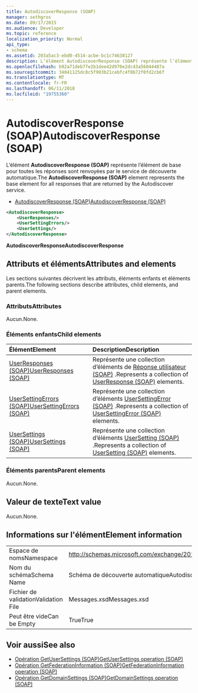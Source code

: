 ```yaml
---
title: AutodiscoverResponse (SOAP)
manager: sethgros
ms.date: 09/17/2015
ms.audience: Developer
ms.topic: reference
localization_priority: Normal
api_type:
- schema
ms.assetid: 203a5ac3-ebd0-4514-acbe-bc1c74638127
description: L’élément AutodiscoverResponse (SOAP) représente l’élément de base pour toutes les réponses sont renvoyées par le service de découverte automatique.
ms.openlocfilehash: b92a71deb77e2b1dee42d970e2dc43a56044487a
ms.sourcegitcommit: 34041125dc8c5f993b21cebfc4f8b72f0fd2cb6f
ms.translationtype: MT
ms.contentlocale: fr-FR
ms.lasthandoff: 06/11/2018
ms.locfileid: "19755360"
---
```

# <a name="autodiscoverresponse-soap"></a><span data-ttu-id="5df2c-103">AutodiscoverResponse (SOAP)</span><span class="sxs-lookup"><span data-stu-id="5df2c-103">AutodiscoverResponse (SOAP)</span></span>

<span data-ttu-id="5df2c-104">L’élément **AutodiscoverResponse (SOAP)** représente l’élément de base pour toutes les réponses sont renvoyées par le service de découverte automatique.</span><span class="sxs-lookup"><span data-stu-id="5df2c-104">The **AutodiscoverResponse (SOAP)** element represents the base element for all responses that are returned by the Autodiscover service.</span></span> 
  
- [<span data-ttu-id="5df2c-105">AutodiscoverResponse (SOAP)</span><span class="sxs-lookup"><span data-stu-id="5df2c-105">AutodiscoverResponse (SOAP)</span></span>](autodiscoverresponse-soap.md)
  
```XML
<AutodiscoverResponse>
    <UserResponses/>
    <UserSettingErrors/>
    <UserSettings/>
</AutodiscoverResponse>

```

 <span data-ttu-id="5df2c-106">**AutodiscoverResponse**</span><span class="sxs-lookup"><span data-stu-id="5df2c-106">**AutodiscoverResponse**</span></span>
## <a name="attributes-and-elements"></a><span data-ttu-id="5df2c-107">Attributs et éléments</span><span class="sxs-lookup"><span data-stu-id="5df2c-107">Attributes and elements</span></span>

<span data-ttu-id="5df2c-108">Les sections suivantes décrivent les attributs, éléments enfants et éléments parents.</span><span class="sxs-lookup"><span data-stu-id="5df2c-108">The following sections describe attributes, child elements, and parent elements.</span></span>
  
### <a name="attributes"></a><span data-ttu-id="5df2c-109">Attributs</span><span class="sxs-lookup"><span data-stu-id="5df2c-109">Attributes</span></span>

<span data-ttu-id="5df2c-110">Aucun.</span><span class="sxs-lookup"><span data-stu-id="5df2c-110">None.</span></span>
  
### <a name="child-elements"></a><span data-ttu-id="5df2c-111">Éléments enfants</span><span class="sxs-lookup"><span data-stu-id="5df2c-111">Child elements</span></span>

|<span data-ttu-id="5df2c-112">**Élément**</span><span class="sxs-lookup"><span data-stu-id="5df2c-112">**Element**</span></span>|<span data-ttu-id="5df2c-113">**Description**</span><span class="sxs-lookup"><span data-stu-id="5df2c-113">**Description**</span></span>|
|:-----|:-----|
|[<span data-ttu-id="5df2c-114">UserResponses (SOAP)</span><span class="sxs-lookup"><span data-stu-id="5df2c-114">UserResponses (SOAP)</span></span>](userresponses-soap.md) <br/> |<span data-ttu-id="5df2c-115">Représente une collection d’éléments de [Réponse utilisateur (SOAP)](userresponse-soap.md) .</span><span class="sxs-lookup"><span data-stu-id="5df2c-115">Represents a collection of [UserResponse (SOAP)](userresponse-soap.md) elements.</span></span>  <br/> |
|[<span data-ttu-id="5df2c-116">UserSettingErrors (SOAP)</span><span class="sxs-lookup"><span data-stu-id="5df2c-116">UserSettingErrors (SOAP)</span></span>](usersettingerrors-soap.md) <br/> |<span data-ttu-id="5df2c-117">Représente une collection d’éléments [UserSettingError (SOAP)](usersettingerror-soap.md) .</span><span class="sxs-lookup"><span data-stu-id="5df2c-117">Represents a collection of [UserSettingError (SOAP)](usersettingerror-soap.md) elements.</span></span>  <br/> |
|[<span data-ttu-id="5df2c-118">UserSettings (SOAP)</span><span class="sxs-lookup"><span data-stu-id="5df2c-118">UserSettings (SOAP)</span></span>](usersettings-soap.md) <br/> |<span data-ttu-id="5df2c-119">Représente une collection d’éléments [UserSetting (SOAP)](usersetting-soap.md) .</span><span class="sxs-lookup"><span data-stu-id="5df2c-119">Represents a collection of [UserSetting (SOAP)](usersetting-soap.md) elements.</span></span>  <br/> |
   
### <a name="parent-elements"></a><span data-ttu-id="5df2c-120">Éléments parents</span><span class="sxs-lookup"><span data-stu-id="5df2c-120">Parent elements</span></span>

<span data-ttu-id="5df2c-121">Aucun.</span><span class="sxs-lookup"><span data-stu-id="5df2c-121">None.</span></span>
  
## <a name="text-value"></a><span data-ttu-id="5df2c-122">Valeur de texte</span><span class="sxs-lookup"><span data-stu-id="5df2c-122">Text value</span></span>

<span data-ttu-id="5df2c-123">Aucun.</span><span class="sxs-lookup"><span data-stu-id="5df2c-123">None.</span></span>
  
## <a name="element-information"></a><span data-ttu-id="5df2c-124">Informations sur l'élément</span><span class="sxs-lookup"><span data-stu-id="5df2c-124">Element information</span></span>

|||
|:-----|:-----|
|<span data-ttu-id="5df2c-125">Espace de noms</span><span class="sxs-lookup"><span data-stu-id="5df2c-125">Namespace</span></span>  <br/> |http://schemas.microsoft.com/exchange/2010/Autodiscover  <br/> |
|<span data-ttu-id="5df2c-126">Nom du schéma</span><span class="sxs-lookup"><span data-stu-id="5df2c-126">Schema Name</span></span>  <br/> |<span data-ttu-id="5df2c-127">Schéma de découverte automatique</span><span class="sxs-lookup"><span data-stu-id="5df2c-127">Autodiscover schema</span></span>  <br/> |
|<span data-ttu-id="5df2c-128">Fichier de validation</span><span class="sxs-lookup"><span data-stu-id="5df2c-128">Validation File</span></span>  <br/> |<span data-ttu-id="5df2c-129">Messages.xsd</span><span class="sxs-lookup"><span data-stu-id="5df2c-129">Messages.xsd</span></span>  <br/> |
|<span data-ttu-id="5df2c-130">Peut être vide</span><span class="sxs-lookup"><span data-stu-id="5df2c-130">Can be Empty</span></span>  <br/> |<span data-ttu-id="5df2c-131">True</span><span class="sxs-lookup"><span data-stu-id="5df2c-131">True</span></span>  <br/> |
   
## <a name="see-also"></a><span data-ttu-id="5df2c-132">Voir aussi</span><span class="sxs-lookup"><span data-stu-id="5df2c-132">See also</span></span>

- [<span data-ttu-id="5df2c-133">Opération GetUserSettings (SOAP)</span><span class="sxs-lookup"><span data-stu-id="5df2c-133">GetUserSettings operation (SOAP)</span></span>](getusersettings-operation-soap.md)
- [<span data-ttu-id="5df2c-134">Opération GetFederationInformation (SOAP)</span><span class="sxs-lookup"><span data-stu-id="5df2c-134">GetFederationInformation operation (SOAP)</span></span>](getfederationinformation-operation-soap.md)
- [<span data-ttu-id="5df2c-135">Opération GetDomainSettings (SOAP)</span><span class="sxs-lookup"><span data-stu-id="5df2c-135">GetDomainSettings operation (SOAP)</span></span>](getdomainsettings-operation-soap.md)

